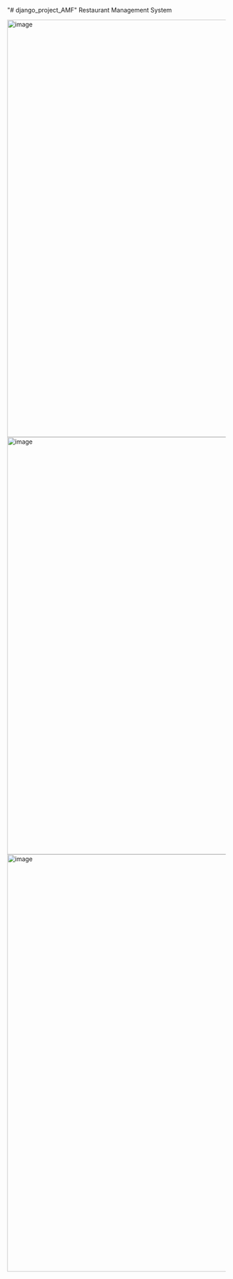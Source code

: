 "# django_project_AMF" 
Restaurant Management System

<img width="960" alt="image" src="https://github.com/HarshThale/django_project_AMF/assets/102526757/58d006ba-9062-4d0b-8d67-209628c8bc36">

<img width="960" alt="image" src="https://github.com/HarshThale/django_project_AMF/assets/102526757/860d3295-3002-48e3-8551-d2c98206c29b">

<img width="960" alt="image" src="https://github.com/HarshThale/django_project_AMF/assets/102526757/0863fe93-7ce1-4c34-8ecd-d8c5d7a34e72">
